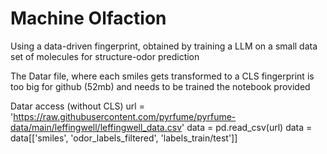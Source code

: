 # Machine Olfaction
Using a data-driven fingerprint, obtained by training a LLM on a small data set of molecules for structure-odor prediction


The Datar file, where each smiles gets transformed to a CLS fingerprint is too big for github (52mb) and needs to be trained the notebook provided

Datar access (without CLS)
url = 'https://raw.githubusercontent.com/pyrfume/pyrfume-data/main/leffingwell/leffingwell_data.csv'
data = pd.read_csv(url)
data = data[['smiles', 'odor_labels_filtered', 'labels_train/test']]
